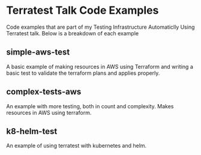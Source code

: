 # Terratest Talk Code Examples

Code examples that are part of my Testing Infrastructure Automaticlly Using Terratest talk. Below is a breakdown of each example

## simple-aws-test

A basic example of making resources in AWS using Terraform and writing a basic test to validate the terraform plans and applies properly.

## complex-tests-aws

An example with more testing, both in count and complexity. Makes resources in AWS using terraform.

## k8-helm-test

An example of using terratest with kubernetes and helm.